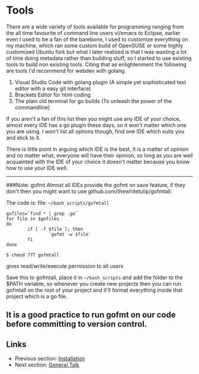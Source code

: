 # Tools

There are a wide variety of tools available for programming ranging from the all time favourite of command line users vi/emacs to Eclipse, earlier even I used to be 
a fan of the barebone, I used to customize everything on my machine, which ran some custom build of OpenSUSE or some highly customized Ubuntu fork
but what I later realized is that I was wasting a lot of time doing metadata rather than building stuff, so I started to use existing tools
to build non existing tools. Citing that as enlightenment the following are tools I'd recommend for webdev with golang

1. Visual Studio Code with golang plugin (A simple yet sophisticated text editor with a easy git interface)
2. Brackets Editor for html coding
3. The plain old terminal for go builds (To unleash the power of the commandline)

If you aren't a fan of this list then you might use any IDE of your choice, almost every IDE has a go plugin these days, so it won't matter which one
you are using. I won't list all options though, find one IDE which suits you and stick to it.

There is little point in arguing which IDE is the best, it is a matter of opinion and no matter what, everyone will have their opinion, so long
as you are well acquainted with the IDE of your choice it doesn't matter because you know how to use your IDE well.

------
###Note: gofmt
Almost all IDEs provide the gofmt on save feature, if they don't then you might want to use github.com/thewhitetulip/gofmtall.

The code is:
file: 	`~/bash_scripts/gofmtall`

	gofiles=`find * | grep .go`
	for file in $gofiles
	do
			if [ -f $file ]; then
					`gofmt -w $file`
			fi
	done
	
	$ chmod 777 gofmtall 

gives read/write/execute permission to all users

Save this to gofmtall, place it in `~/bash_scripts` and add the folder to the $PATH variable, so whenever you create new projects
then you can run gofmtall on the root of your project and it'll format everything inside that project which is a go file.

It is a good practice to run gofmt on our code before committing to version control.
------

## Links

- Previous section: [Installation](0.0install.md)
- Next section: [General Talk](1.0general_talk.md)